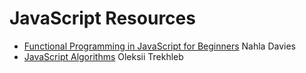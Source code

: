 # JavaScript Resources

-  [Functional Programming in JavaScript for Beginners](https://www.freecodecamp.org/news/functional-programming-in-javascript-for-beginners/) Nahla Davies
-  [JavaScript Algorithms](https://github.com/trekhleb/javascript-algorithms) Oleksii Trekhleb
